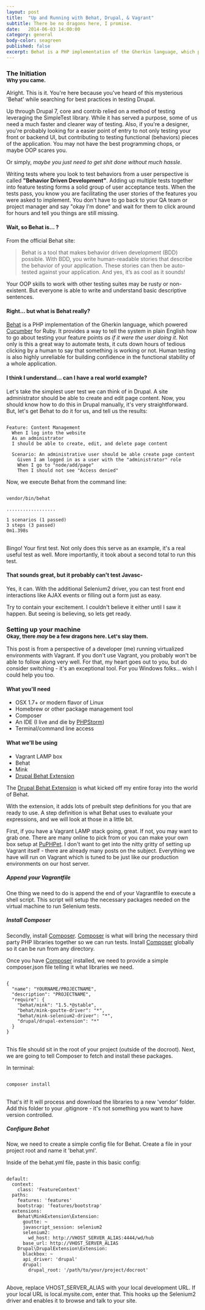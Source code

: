 ```yaml
---
layout: post
title:  "Up and Running with Behat, Drupal, & Vagrant"
subtitle: There be no dragons here, I promise.
date:   2014-06-03 14:00:00
category: general
body-color: seagreen
published: false
excerpt: Behat is a PHP implementation of the Gherkin language, which powered Cucumber for Ruby. It provides a way to tell the system in plain English how to go about testing your feature points as if it were the user doing it. Not only is this a great way to automate tests, it cuts down hours of tedious clicking by a human to say that something is working or not.
---
```


<h3>The Initiation
<br><small>Why you came.</small></h3>

Alright. This is it. You're here because you've heard of this mysterious 'Behat' while searching for best practices in
testing Drupal.

Up through Drupal 7, core and contrib relied on a method of testing leveraging the SimpleTest library. While it has served a
purpose, some of us need a much faster and clearer way of testing. Also, if you're a designer, you're probably looking for a easier
point of entry to not only testing your front or backend UI, but contributing to testing functional (behaviors) pieces of the application. You
may not have the best programming chops, or maybe OOP scares you.

Or simply, *maybe you just need to get shit done without much hassle*.

Writing tests where you look to test behaviors from a user perspective is called **"Behavior Driven Development"**. Adding up multiple
tests together into feature testing forms a solid group of user acceptance tests. When the tests pass, you know you are facilitating the
user stories of the features you were asked to implement. You don't have to go back to your QA team or project manager and say "okay I'm done"
and wait for them to click around for hours and tell you things are still missing.

#### Wait, so Behat is... ?

From the official Behat site:

>Behat is a tool that makes behavior driven development (BDD) possible. With BDD, you write human-readable stories that describe the behavior of your application. These stories can then be auto-tested against your application. And yes, it’s as cool as it sounds!

Your OOP skills to work with other testing suites may be rusty or non-existent. But everyone is able to write and understand basic descriptive sentences.

#### Right... but what is Behat really?

[Behat](http://behat.org/) is a PHP implementation of the Gherkin language, which powered [Cucumber](http://cukes.info/) for Ruby. It provides a way to tell the system in plain English how to go about
testing your feature points *as if it were the user doing it*. Not only is this a great way to automate tests, it cuts down hours of tedious
clicking by a human to say that something is working or not. Human testing is also highly unreliable for building confidence in the
functional stability of a whole application.

#### I think I understand... can I have a real world example?

Let's take the simplest user test we can think of in Drupal. A site administrator should be able to create and edit page content. Now, you should know how to
do this in Drupal manually, it's very straightforward. But, let's get Behat to do it for us, and tell us the results:

<pre class="language-markup"><code class="language-gherkin">
Feature: Content Management
  When I log into the website
  As an administrator
  I should be able to create, edit, and delete page content

  Scenario: An administrative user should be able create page content
    Given I am logged in as a user with the "administrator" role
    When I go to "node/add/page"
    Then I should not see "Access denied"
</code></pre>

Now, we execute Behat from the command line:

<pre class="language-markup">
<code class="language-bash">
vendor/bin/behat

..................

1 scenarios (1 passed)
3 steps (3 passed)
0m1.398s
</code>
</pre>

Bingo! Your first test. Not only does this serve as an example, it's a real useful test as well. More importantly, it took about a second total to
 run this test.

#### That sounds great, but it probably can't test Javasc-

Yes, it can. With the additional Selenium2 driver, you can test front end interactions like AJAX events or filling out a form just as easy.

Try to contain your excitement. I couldn't believe it either until I saw it happen. But seeing is believing, so lets get ready.

<h3>Setting up your machine
<br><small>Okay, there <em>may</em> be a few dragons here. Let's slay them.</small></h3>

This post is from a perspective of a developer (me) running virtualized environments with Vagrant. If you don't use Vagrant, you probably won't
be able to follow along very well. For that, my heart goes out to you, but do consider switching - it's an exceptional tool. For you Windows
folks... wish I could help you too.

#### What you'll need

- OSX 1.7+ or modern flavor of Linux
- Homebrew or other package management tool
- Composer
- An IDE (I live and die by [PHPStorm](http://www.jetbrains.com/phpstorm/))
- Terminal/command line access

#### What we'll be using

- Vagrant LAMP box
- Behat
- Mink
- [Drupal Behat Extension](http://dspeak.com/drupalextension/intro.html)

The [Drupal Behat Extension](http://dspeak.com/drupalextension/intro.html) is what kicked off my entire foray into the world of Behat.

With the extension, it adds lots of prebuilt step definitions for you that are ready to use. A step definition is what Behat uses to evaluate
your expressions, and we will look at those in a little bit.

First, if you have a Vagrant LAMP stack going, great. If not, you may want to grab one. There are many online to pick from or you can make
your own box setup at [PuPHPet](https://puphpet.com/). I don't want to get into the nitty gritty of setting up Vagrant itself - there are
already many posts on the subject. Everything we have will run on Vagrant which is tuned to be just like our production environments on our
host server.

##### Append your Vagrantfile

One thing we need to do is append the end of your Vagrantfile to execute a shell script. This script will setup the necessary packages
needed on the virtual machine to run Selenium tests.

##### Install Composer

Secondly, install [Composer](https://getcomposer.org/). [Composer](https://getcomposer.org/) is what will bring the necessary third party
PHP libraries together so we can run tests. Install [Composer](https://getcomposer.org/) globally so it can be run from any directory.

Once you have [Composer](https://getcomposer.org/) installed, we need to provide a simple composer.json file telling it what libraries
we need.

<pre class="language-markup">
<code class="language-javascript">
{
  "name": "YOURNAME/PROJECTNAME",
  "description": "PROJECTNAME",
  "require": {
    "behat/mink": "1.5.*@stable",
    "behat/mink-goutte-driver": "*",
    "behat/mink-selenium2-driver": "*",
    "drupal/drupal-extension": "*"
  }
}
</code>
</pre>

This file should sit in the root of your project (outside of the docroot). Next, we are going to tell Composer to fetch and install these
packages.

In terminal:

<pre class="language-markup">
<code class="language-bash">
composer install
</code>
</pre>

That's it! It will process and download the libraries to a new 'vendor' folder. Add this folder to your .gitignore - it's not something you
want to have version controlled.

##### Configure Behat

Now, we need to create a simple config file for Behat. Create a file in your project root and name it 'behat.yml'.

Inside of the behat.yml file, paste in this basic config:

<pre class="language-markup">
<code class="language-javascript">
default:
  context:
    class: 'FeatureContext'
  paths:
    features: 'features'
    bootstrap: 'features/bootstrap'
  extensions:
    Behat\MinkExtension\Extension:
      goutte: ~
      javascript_session: selenium2
      selenium2:
        wd_host: http://VHOST_SERVER_ALIAS:4444/wd/hub
      base_url: http://VHOST_SERVER_ALIAS
    Drupal\DrupalExtension\Extension:
      blackbox: ~
      api_driver: 'drupal'
      drupal:
        drupal_root: '/path/to/your/project/docroot'
</code>
</pre>

Above, replace VHOST_SERVER_ALIAS with your local development URL. If your local URL is local.mysite.com, enter that. This hooks up
the Selenium2 driver and enables it to browse and talk to your site.